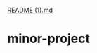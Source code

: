 [README (1).md](https://github.com/amishapatel001/minor-project/files/7139105/README.1.md)
# minor-project
